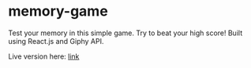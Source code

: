 # memory-game

Test your memory in this simple game. Try to beat your high score! Built using React.js and Giphy API.

Live version here: <a href="https://etchmon.github.io/memory-game/">link</a>
